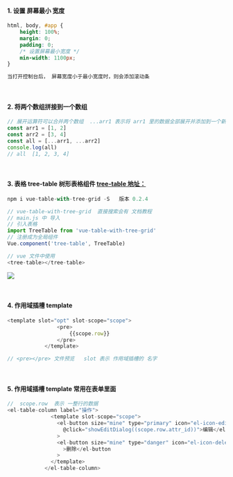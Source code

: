 ####  1.   设置 屏幕最小 宽度

```css
html, body, #app {
    height: 100%;
    margin: 0;
    padding: 0;
    /* 设置屏幕最小宽度 */
    min-width: 1100px;
}

当打开控制台后， 屏幕宽度小于最小宽度时，则会添加滚动条
```

<br />

#### 2. 将两个数组拼接到一个数组

```js
// 展开运算符可以合并两个数组  ...arr1 表示将 arr1 里的数据全部展开并添加到一个新的数组里
const arr1 = [1, 2]
const arr2 = [3, 4]
const all = [...arr1, ...arr2]
console.log(all)
// all  [1, 2, 3, 4]
```

<br />

####  3. 表格  tree-table 树形表格组件 [tree-table 地址：](https://www.npmjs.com/package/vue-table-with-tree-grid)

```js
npm i vue-table-with-tree-grid -S   版本 0.2.4

// vue-table-with-tree-grid  直接搜索会有 文档教程
// main.js 中 导入
// 引入表格
import TreeTable from 'vue-table-with-tree-grid'
// 注册成为全局组件
Vue.component('tree-table', TreeTable)

// vue 文件中使用
<tree-table></tree-table>
```
![](https://img2020.cnblogs.com/blog/2113686/202109/2113686-20210913122903957-528437896.png)



<br />

####  4.  作用域插槽  template

```js
<template slot="opt" slot-scope="scope">
                <pre>
                    {{scope.row}}
                </pre>
            </template>

// <pre></pre> 文件预览   slot 表示 作用域插槽的 名字
```

<br />

#### 5. 作用域插槽 template 常用在表单里面
```js
//  scope.row  表示 一整行的数据
<el-table-column label="操作">
              <template slot-scope="scope">
                <el-button size="mine" type="primary" icon="el-icon-edit"
                  @click="showEditDialog((scope.row.attr_id))">编辑</el-button
                >
                <el-button size="mine" type="danger" icon="el-icon-delete"
                  >删除</el-button
                >
              </template>
            </el-table-column>
```